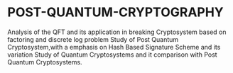 # POST-QUANTUM-CRYPTOGRAPHY
Analysis of the QFT and its application in
breaking Cryptosystem based on factoring and discrete log problem
Study of Post Quantum Cryptosystem,with a emphasis on
Hash Based Signature Scheme and its variation
Study of Quantum Cryptosystems and it comparison with
Post Quantum Cryptosystems.
